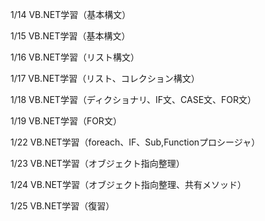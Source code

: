 1/14
VB.NET学習（基本構文）

1/15
VB.NET学習（基本構文）

1/16
VB.NET学習（リスト構文）

1/17
VB.NET学習（リスト、コレクション構文）

1/18
VB.NET学習（ディクショナリ、IF文、CASE文、FOR文）

1/19
VB.NET学習（FOR文）

1/22
VB.NET学習（foreach、IF、Sub,Functionプロシージャ）

1/23
VB.NET学習（オブジェクト指向整理）

1/24
VB.NET学習（オブジェクト指向整理、共有メソッド）

1/25
VB.NET学習（復習）
